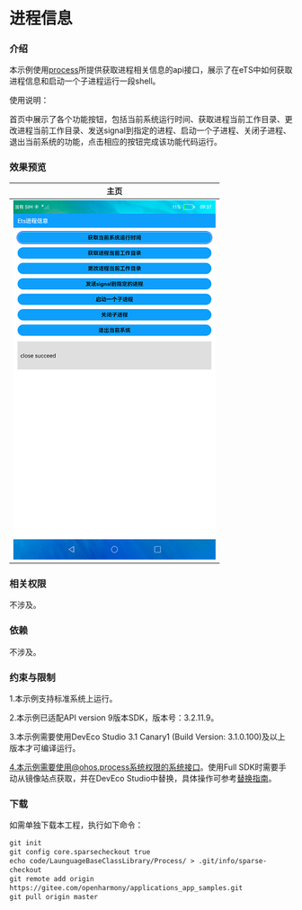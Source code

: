 # 进程信息

### 介绍

本示例使用[process](https://gitee.com/openharmony/docs/blob/master/zh-cn/application-dev/reference/apis/js-apis-process.md)所提供获取进程相关信息的api接口，展示了在eTS中如何获取进程信息和启动一个子进程运行一段shell。

使用说明：

首页中展示了各个功能按钮，包括当前系统运行时间、获取进程当前工作目录、更改进程当前工作目录、发送signal到指定的进程、启动一个子进程、关闭子进程、退出当前系统的功能，点击相应的按钮完成该功能代码运行。

### 效果预览

|主页|
|--------------------------------|
|![main](screenshots/device/main.png)|

### 相关权限

不涉及。

### 依赖

不涉及。

### 约束与限制

1.本示例支持标准系统上运行。

2.本示例已适配API version 9版本SDK，版本号：3.2.11.9。

3.本示例需要使用DevEco Studio 3.1 Canary1 (Build Version: 3.1.0.100)及以上版本才可编译运行。

4.本示例需要使用@ohos.process系统权限的系统接口。使用Full SDK时需要手动从镜像站点获取，并在DevEco Studio中替换，具体操作可参考[替换指南](https://gitee.com/openharmony/docs/blob/master/zh-cn/application-dev/quick-start/full-sdk-switch-guide.md)。

### 下载

如需单独下载本工程，执行如下命令：

````
git init
git config core.sparsecheckout true
echo code/LaunguageBaseClassLibrary/Process/ > .git/info/sparse-checkout
git remote add origin https://gitee.com/openharmony/applications_app_samples.git
git pull origin master
````